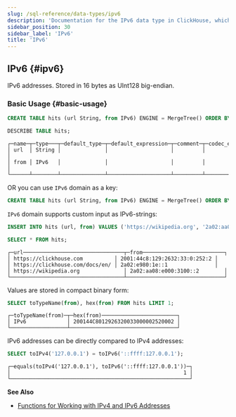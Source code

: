 ```yaml
---
slug: /sql-reference/data-types/ipv6
description: 'Documentation for the IPv6 data type in ClickHouse, which stores IPv6 addresses as 16-byte values'
sidebar_position: 30
sidebar_label: 'IPv6'
title: 'IPv6'
---
```


## IPv6 {#ipv6}

IPv6 addresses. Stored in 16 bytes as UInt128 big-endian.

### Basic Usage {#basic-usage}

``` sql
CREATE TABLE hits (url String, from IPv6) ENGINE = MergeTree() ORDER BY url;

DESCRIBE TABLE hits;
```

``` text
┌─name─┬─type───┬─default_type─┬─default_expression─┬─comment─┬─codec_expression─┐
│ url  │ String │              │                    │         │                  │
│ from │ IPv6   │              │                    │         │                  │
└──────┴────────┴──────────────┴────────────────────┴─────────┴──────────────────┘
```

OR you can use `IPv6` domain as a key:

``` sql
CREATE TABLE hits (url String, from IPv6) ENGINE = MergeTree() ORDER BY from;
```

`IPv6` domain supports custom input as IPv6-strings:

``` sql
INSERT INTO hits (url, from) VALUES ('https://wikipedia.org', '2a02:aa08:e000:3100::2')('https://clickhouse.com', '2001:44c8:129:2632:33:0:252:2')('https://clickhouse.com/docs/en/', '2a02:e980:1e::1');

SELECT * FROM hits;
```

``` text
┌─url────────────────────────────────┬─from──────────────────────────┐
│ https://clickhouse.com          │ 2001:44c8:129:2632:33:0:252:2 │
│ https://clickhouse.com/docs/en/ │ 2a02:e980:1e::1               │
│ https://wikipedia.org              │ 2a02:aa08:e000:3100::2        │
└────────────────────────────────────┴───────────────────────────────┘
```

Values are stored in compact binary form:

``` sql
SELECT toTypeName(from), hex(from) FROM hits LIMIT 1;
```

``` text
┌─toTypeName(from)─┬─hex(from)────────────────────────┐
│ IPv6             │ 200144C8012926320033000002520002 │
└──────────────────┴──────────────────────────────────┘
```

IPv6 addresses can be directly compared to IPv4 addresses:

```sql
SELECT toIPv4('127.0.0.1') = toIPv6('::ffff:127.0.0.1');
```

```text
┌─equals(toIPv4('127.0.0.1'), toIPv6('::ffff:127.0.0.1'))─┐
│                                                       1 │
└─────────────────────────────────────────────────────────┘
```


**See Also**

- [Functions for Working with IPv4 and IPv6 Addresses](../functions/ip-address-functions.md)
